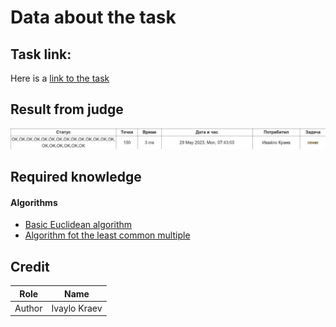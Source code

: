 # Data about the task

## Task link:
Here is a [link to the task](https://arena.olimpiici.com/api/public/problems/693/pdf)


## Result from judge
![Result from judge](judgeResult.png)


## Required knowledge

#### Algorithms
- [Basic Euclidean algorithm](https://www.geeksforgeeks.org/euclidean-algorithms-basic-and-extended)
- [Algorithm fot the least common multiple](https://www.geeksforgeeks.org/program-to-find-lcm-of-two-numbers)


## Credit

| Role   | Name         |
|--------|--------------|
| Author | Ivaylo Kraev |